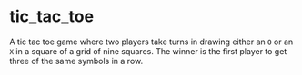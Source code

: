 # tic_tac_toe

A tic tac toe game where two players take turns in drawing either an `O` or an `X` in a square of a grid of nine squares. The winner is the first player to get three of the same symbols in a row.
